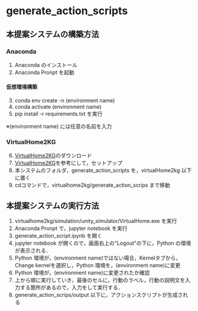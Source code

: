 # generate_action_scripts

## 本提案システムの構築方法
### Anaconda
1. Anaconda のインストール
2. Anaconda Pronpt を起動

#### 仮想環境構築
3. conda env create -n (environment name)
4. conda activate (environment name)
5. pip install -r requirements.txt を実行

※(environment name) には任意の名前を入力

### VirtualHome2KG
6. [VirtualHome2KG](https://github.com/aistairc/VirtualHome2KG)のダウンロード
7. [VirtualHome2KG](https://github.com/aistairc/VirtualHome2KG)を参考にして，セットアップ
8. 本システムのフォルダ，generate_action_scripts を，virtualHome2kg 以下に置く
9. cdコマンドで，virtualhome2kg/generate_action_scrips まで移動

## 本提案システムの実行方法
1. virtualhome2kg/simulation/unity_simulator/VirtualHome.exe を実行
2. Anaconda Pronpt で，jupyter notebook を実行
3. generate_action_script.ipynb を開く
4. jupyter notebook が開くので，画面右上の"Logout"の下に，Python の環境が表示される．
5. Python 環境が，(environment name)ではない場合，Kernelタブから，Change kernelを選択し，Python 環境を，(environment name)に変更
6. Python 環境が，(environment name)に変更されたか確認
7. 上から順に実行していき，最後のセルに，行動のラベル，行動の説明文を入力する箇所があるので，入力をして実行する．
8. generate_action_scrips/output 以下に，アクションスクリプトが生成される
